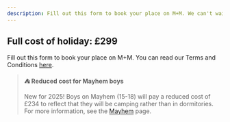 ```yaml
---
description: Fill out this form to book your place on M+M. We can't wait to see you at camp!
---
```


## Full cost of holiday: £299

Fill out this form to book your place on M+M. You can read our Terms and Conditions [here](/terms-and-conditions).

> **⛺ Reduced cost for Mayhem boys**
>
> New for 2025! Boys on Mayhem (15-18) will pay a reduced cost of £234 to reflect that they will be camping rather than in dormitories. For more information, see the [Mayhem](/mayhem) page.

